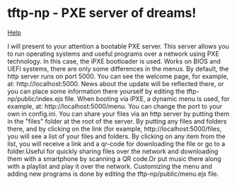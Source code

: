# tftp-np - PXE server of dreams!  
[Help](./docs/index.md)
 
I will present to your attention a bootable PXE server. This server allows you to run operating systems and useful programs over a network using PXE technology.
In this case, the iPXE bootloader is used. Works on BIOS and UEFI systems, there are only some differences in the menus.
By default, the http server runs on port 5000.
You can see the welcome page, for example, at: http://localhost:5000. News about the update will be reflected there, or you can place some information there yourself by editing the tftp-np/public/index.ejs file.
When booting via iPXE, a dynamic menu is used, for example, at: http://localhost:5000/menu. You can change the port to your own in config.ini.
You can share your files via an http server by putting them in the "files" folder at the root of the server. By putting any files and folders there, and by clicking on the link (for example, http://localhost:5000/files, you will see a list of your files and folders. By clicking on any item from the list, you will receive a link and a qr-code for downloading the file or go to a folder.Useful for quickly sharing files over the network and downloading them with a smartphone by scanning a QR code.Or put music there along with a playlist and play it over the network.
Customizing the menu and adding new programs is done by editing the tftp-np/public/menu.ejs file.
